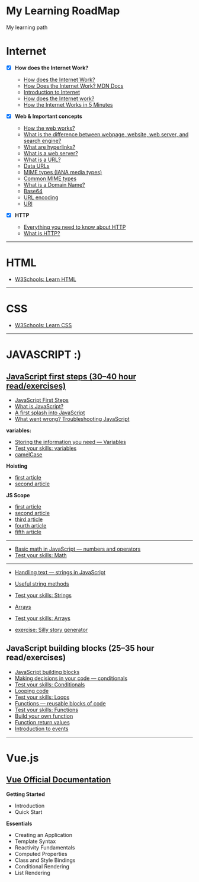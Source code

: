 # My Learning RoadMap
My learning path


# Internet

- [x] **How does the Internet Work?**
    - [How does the Internet Work?](https://cs.fyi/guide/how-does-internet-work)
    - [How Does the Internet Work? MDN Docs](https://developer.mozilla.org/en-US/docs/Learn/Common_questions/How_does_the_Internet_work)
    - [Introduction to Internet](https://roadmap.sh/guides/what-is-internet)
    - [How does the Internet work?](https://www.youtube.com/watch?v=TNQsmPf24go)
    - [How the Internet Works in 5 Minutes](https://www.youtube.com/watch?v=7_LPdttKXPc)

- [x] **Web & Important concepts**
  - [How the web works?](https://developer.mozilla.org/en-US/docs/Learn/Getting_started_with_the_web/How_the_Web_works)
  - [What is the difference between webpage, website, web server, and search engine?](https://developer.mozilla.org/en-US/docs/Learn/Common_questions/Web_mechanics/Pages_sites_servers_and_search_engines)
  - [What are hyperlinks?](https://developer.mozilla.org/en-US/docs/Learn/Common_questions/Web_mechanics/What_are_hyperlinks)
  - [What is a web server?](https://developer.mozilla.org/en-US/docs/Learn/Common_questions/Web_mechanics/What_is_a_web_server)
  - [What is a URL?](https://developer.mozilla.org/en-US/docs/Learn/Common_questions/Web_mechanics/What_is_a_URL)
  - [Data URLs](https://developer.mozilla.org/en-US/docs/Web/HTTP/Basics_of_HTTP/Data_URLs)
  - [MIME types (IANA media types)](https://developer.mozilla.org/en-US/docs/Web/HTTP/Basics_of_HTTP/MIME_types)
  - [Common MIME types](https://developer.mozilla.org/en-US/docs/Web/HTTP/Basics_of_HTTP/MIME_types/Common_types)
  - [What is a Domain Name?](https://developer.mozilla.org/en-US/docs/Learn/Common_questions/Web_mechanics/What_is_a_domain_name)
  - [Base64](https://developer.mozilla.org/en-US/docs/Glossary/Base64)
  - [URL encoding](https://en.wikipedia.org/wiki/Percent-encoding)
  - [URI](https://developer.mozilla.org/en-US/docs/Glossary/URI)

- [x] **HTTP**
  - [Everything you need to know about HTTP](https://cs.fyi/guide/http-in-depth)
  - [What is HTTP?](https://www.cloudflare.com/en-gb/learning/ddos/glossary/hypertext-transfer-protocol-http/)


***  
# HTML
  - [W3Schools: Learn HTML](https://www.w3schools.com/html/default.asp)

***
# CSS
  - [W3Schools: Learn CSS](https://www.w3schools.com/css/)

***
# JAVASCRIPT :)

## [**JavaScript first steps (30–40 hour read/exercises)**](https://developer.mozilla.org/en-US/docs/Learn/JavaScript/First_steps)


  - [JavaScript First Steps](https://developer.mozilla.org/en-US/docs/Learn/JavaScript/First_steps)
  - [What is JavaScript?](https://developer.mozilla.org/en-US/docs/Learn/JavaScript/First_steps/What_is_JavaScript)
  - [A first splash into JavaScript](https://developer.mozilla.org/en-US/docs/Learn/JavaScript/First_steps/A_first_splash)
  - [What went wrong? Troubleshooting JavaScript](https://developer.mozilla.org/en-US/docs/Learn/JavaScript/First_steps/What_went_wrong)

  **variables:**
  - [Storing the information you need — Variables](https://developer.mozilla.org/en-US/docs/Learn/JavaScript/First_steps/Variables)
  - [Test your skills: variables](https://developer.mozilla.org/en-US/docs/Learn/JavaScript/First_steps/Test_your_skills:_variables)
  - [camelCase](https://developer.mozilla.org/en-US/docs/Glossary/Camel_case)
  

  **Hoisting**
  - [first article](https://www.freecodecamp.org/news/what-is-hoisting-in-javascript/)
  - [second article](https://www.programiz.com/javascript/hoisting)

  **JS Scope**
  - [first article](https://www.w3schools.com/js/js_scope.asp)
  - [second article](https://www.programiz.com/javascript/variable-scope)
  - [third article](https://blog.webdevsimplified.com/2022-10/js-scoping/)
  - [fourth article](https://developer.mozilla.org/en-US/docs/Glossary/Scope)
  - [fifth article](https://developer.mozilla.org/en-US/docs/Glossary/Scope)

---
  - [Basic math in JavaScript — numbers and operators](https://developer.mozilla.org/en-US/docs/Learn/JavaScript/First_steps/Math)
  - [Test your skills: Math](https://developer.mozilla.org/en-US/docs/Learn/JavaScript/First_steps/Test_your_skills:_Math)
  
---
  - [Handling text — strings in JavaScript](https://developer.mozilla.org/en-US/docs/Learn/JavaScript/First_steps/Strings)

  - [Useful string methods](https://developer.mozilla.org/en-US/docs/Learn/JavaScript/First_steps/Useful_string_methods#strings_as_objects)
  - [Test your skills: Strings](https://developer.mozilla.org/en-US/docs/Learn/JavaScript/First_steps/Test_your_skills:_Strings)
  - [Arrays](https://developer.mozilla.org/en-US/docs/Learn/JavaScript/First_steps/Arrays)
  - [Test your skills: Arrays](https://developer.mozilla.org/en-US/docs/Learn/JavaScript/First_steps/Test_your_skills:_Arrays)
  - [exercise: Silly story generator](https://developer.mozilla.org/en-US/docs/Learn/JavaScript/First_steps/Silly_story_generator)

## JavaScript building blocks (25–35 hour read/exercises)

  - [JavaScript building blocks](https://developer.mozilla.org/en-US/docs/Learn/JavaScript/Building_blocks)
  - [Making decisions in your code — conditionals](https://developer.mozilla.org/en-US/docs/Learn/JavaScript/Building_blocks/conditionals)
  - [Test your skills: Conditionals](https://developer.mozilla.org/en-US/docs/Learn/JavaScript/Building_blocks/Test_your_skills:_Conditionals)
  - [Looping code](https://developer.mozilla.org/en-US/docs/Learn/JavaScript/Building_blocks)
  - [Test your skills: Loops](https://developer.mozilla.org/en-US/docs/Learn/JavaScript/Building_blocks/Test_your_skills:_Loops)
  - [Functions — reusable blocks of code](https://developer.mozilla.org/en-US/docs/Learn/JavaScript/Building_blocks/Functions)
  - [Test your skills: Functions](https://developer.mozilla.org/en-US/docs/Learn/JavaScript/Building_blocks/Test_your_skills:_Functions)
  - [Build your own function](https://developer.mozilla.org/en-US/docs/Learn/JavaScript/Building_blocks/Build_your_own_function)
  - [Function return values](https://developer.mozilla.org/en-US/docs/Learn/JavaScript/Building_blocks/Return_values)
  - [Introduction to events](https://developer.mozilla.org/en-US/docs/Learn/JavaScript/Building_blocks/Events)



***

# Vue.js

## [Vue Official Documentation](https://vuejs.org/guide/introduction.html)

**Getting Started**
- Introduction
- Quick Start

**Essentials**
- Creating an Application
- Template Syntax
- Reactivity Fundamentals
- Computed Properties
- Class and Style Bindings
- Conditional Rendering
- List Rendering
